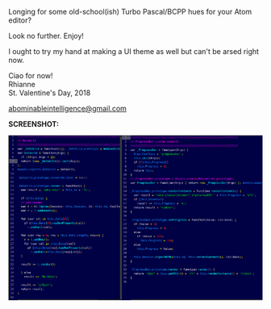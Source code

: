 Longing for some old-school(ish) Turbo Pascal/BCPP hues for your Atom editor?

Look no further. Enjoy!

I ought to try my hand at making a UI theme as well but can't be arsed right now.

Ciao for now!<br>
Rhianne<br>
St. Valentine's Day, 2018<br>

abominableintelligence@gmail.com

<b>SCREENSHOT:</b>

<img src="screenshot.png">

